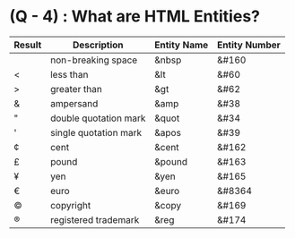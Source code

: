 # (Q - 4) : What are HTML Entities?

| Result | Description          | Entity Name | Entity Number |
| ------ | -------------------- | ----------- | ------------- |
|	     |non-breaking space	|   &nbsp     |&#160	      |
|   <    |less than         	|   &lt	      |&#60	          |
|   >    |greater than      	|   &gt	      |&#62	          |
|   &    |ampersand         	|   &amp	  |&#38	          |
|   "    |double quotation mark	|   &quot	  |&#34           |
|   '    |single quotation mark |   &apos     |&#39	          |
|   ¢    |cent              	|   &cent	  |&#162	      |
|   £    |pound	                |   &pound    |&#163	      |
|   ¥    |yen	                |   &yen	  |&#165	      |
|   €    |euro	                |   &euro	  |&#8364	      |
|   ©    |copyright	            |   &copy	  |&#169	      |
|   ®    |registered trademark	|   &reg	  |&#174          |